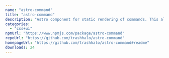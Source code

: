```yaml
---
name: "astro-command"
title: "astro-command"
description: "Astro component for static rendering of commands. This allows you build components in any language."
categories:
  - "css+ui"
npmUrl: "https://www.npmjs.com/package/astro-command"
repoUrl: "https://github.com/trashhalo/astro-command"
homepageUrl: "https://github.com/trashhalo/astro-command#readme"
downloads: 24
---
```

